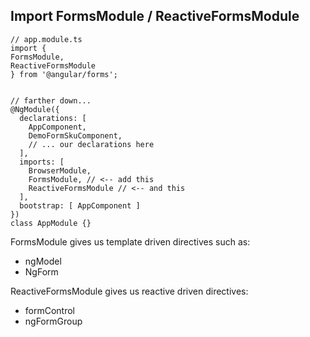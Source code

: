 
## Import FormsModule / ReactiveFormsModule
```
// app.module.ts
import {
FormsModule,
ReactiveFormsModule
} from '@angular/forms';


// farther down...
@NgModule({
  declarations: [
    AppComponent,
    DemoFormSkuComponent,
    // ... our declarations here
  ],
  imports: [
    BrowserModule,
    FormsModule, // <-- add this
    ReactiveFormsModule // <-- and this
  ],
  bootstrap: [ AppComponent ]
})
class AppModule {}
```


FormsModule gives us template driven directives such as:
- ngModel 
- NgForm


ReactiveFormsModule gives us reactive driven directives:
- formControl
- ngFormGroup
